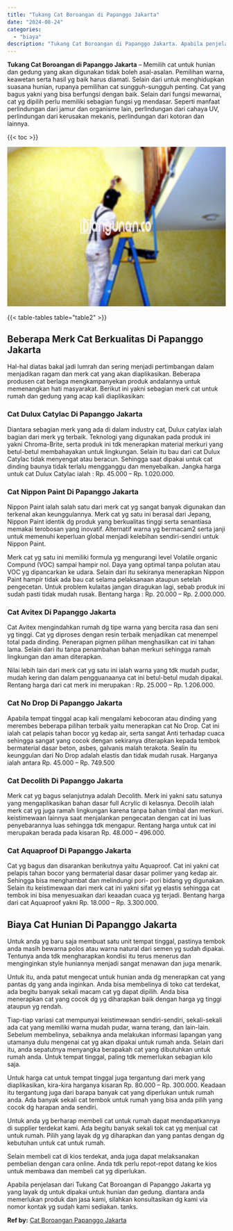 ```yaml
---
title: "Tukang Cat Boroangan di Papanggo Jakarta"
date: "2024-08-24"
categories: 
  - "biaya"
description: "Tukang Cat Boroangan di Papanggo Jakarta. Apabila penjelasan dari Tukang Cat Boroangan di Papanggo Jakarta yg yang layak dg untuk dipakai untuk hunian dan ge..."
---
```


**Tukang Cat Boroangan di Papanggo Jakarta** – Memilih cat untuk hunian dan gedung yang akan digunakan tidak boleh asal-asalan. Pemilihan warna, keawetan serta hasil yg baik harus diamati. Selain dari untuk menghidupkan suasana hunian, rupanya pemilihan cat sungguh-sungguh penting. Cat yang bagus yakni yang bisa berfungsi dengan baik. Selain dari fungsi mewarnai, cat yg dipilih perlu memiliki sebagian fungsi yg mendasar. Seperti manfaat perlindungan dari jamur dan organisme lain, perlindungan dari cahaya UV, perlindungan dari kerusakan mekanis, perlindungan dari kotoran dan lainnya.

{{< toc >}}

![Tukang Cat Boroangan di Papanggo Jakarta](/images/jasa-cat-murah25.png)

{{< table-tables table="table2" >}}

## Beberapa Merk Cat Berkualitas Di Papanggo Jakarta

Hal-hal diatas bakal jadi lumrah dan sering menjadi pertimbangan dalam menjadikan ragam dan merk cat yang akan diaplikasikan. Beberapa produsen cat berlaga mengkampanyekan produk andalannya untuk memenangkan hati masyarakat. Berikut ini yakni sebagian merk cat untuk rumah dan gedung yang acap kali diaplikasikan:

### Cat Dulux Catylac Di Papanggo Jakarta

Diantara sebagian merk yang ada di dalam industry cat, Dulux catylax ialah bagian dari merk yg terbaik. Teknologi yang digunakan pada produk ini yakni Chroma-Brite, serta produk ini tdk menerapkan material merkuri yang betul-betul membahayakan untuk lingkungan. Selain itu bau dari cat Dulux Catylac tidak menyengat atau beracun. Sehingga saat dipakai untuk cat dinding baunya tidak terlalu mengganggu dan menyebalkan. Jangka harga untuk cat Dulux Catylac ialah : Rp. 45.000 – Rp. 1.020.000.

### Cat Nippon Paint Di Papanggo Jakarta

Nippon Paint ialah salah satu dari merk cat yg sangat banyak digunakan dan terkenal akan keunggulannya. Merk cat yg satu ini berasal dari Jepang, Nippon Paint identik dg produk yang berkualitas tinggi serta senantiasa memakai terobosan yang inovatif. Alternatif warna yg bermacam2 serta janji untuk memenuhi keperluan global menjadi kelebihan sendiri-sendiri untuk Nippon Paint.

Merk cat yg satu ini memiliki formula yg mengurangi level Volatile organic Compund (VOC) sampai hampir nol. Daya yang optimal tanpa polutan atau VOC yg dipancarkan ke udara. Selain dari itu sekiranya menerapkan Nippon Paint hampir tidak ada bau cat selama pelaksanaan ataupun setelah pengecetan. Untuk problem kulaitas jangan diragukan lagi, sebab produk ini sudah pasti tidak mudah rusak. Bentang harga : Rp. 20.000 – Rp. 2.000.000.

### Cat Avitex Di Papanggo Jakarta

Cat Avitex mengindahkan rumah dg tipe warna yang bercita rasa dan seni yg tinggi. Cat yg diproses dengan resin terbaik menjadikan cat menempel total pada dinding. Penerapan pigmen pilihan menghasilkan cat ini tahan lama. Selain dari itu tanpa penambahan bahan merkuri sehingga ramah lingkungan dan aman diterapkan.

Nilai lebih lain dari merk cat yg satu ini ialah warna yang tdk mudah pudar, mudah kering dan dalam pengguanaanya cat ini betul-betul mudah dipakai. Rentang harga dari cat merk ini merupakan : Rp. 25.000 – Rp. 1.206.000.

### Cat No Drop Di Papanggo Jakarta

Apabila tempat tinggal acap kali mengalami kebocoran atau dinding yang merembes beberapa pilihan terbaik yaitu menerapkan cat No Drop. Cat ini ialah cat pelapis tahan bocor yg kedap air, serta sangat Anti terhadap cuaca sehingga sangat yang cocok dengan sekiranya diterapkan kepada tembok bermaterial dasar beton, asbes, galvanis malah terakota. Sealin itu keunggulan dari No Drop adalah elastis dan tidak mudah rusak. Harganya ialah antara Rp. 45.000 – Rp. 749.500

### Cat Decolith Di Papanggo Jakarta

Merk cat yg bagus selanjutnya adalah Decolith. Merk ini yakni satu satunya yang mengaplikasikan bahan dasar full Acrylic di kelasnya. Decolih ialah merk cat yg juga ramah lingkungan karena tanpa bahan timbal dan merkuri. keistimewaan lainnya saat menjalankan pengecatan dengan cat ini luas penyebarannya luas sehingga tdk mengapur. Rentang harga untuk cat ini merupakan berada pada kisaran Rp. 48.000 – 496.000.

### Cat Aquaproof Di Papanggo Jakarta

Cat yg bagus dan disarankan berikutnya yaitu Aquaproof. Cat ini yakni cat pelapis tahan bocor yang bermaterial dasar dasar polimer yang kedap air. Sehingga bisa menghambat dan melindungi pori- pori bidang yg digunakan. Selain itu keistimewaan dari merk cat ini yakni sifat yg elastis sehingga cat tembok ini bisa menyesuaikan dari keaadan cuaca yg terjadi. Bentang harga dari cat Aquaproof yakni Rp. 18.000 – Rp. 3.300.000.

## Biaya Cat Hunian Di Papanggo Jakarta

Untuk anda yg baru saja membuat satu unit tempat tinggal, pastinya tembok anda masih bewarna polos atau warna natural dari semen yg sudah dipakai. Tentunya anda tdk mengharapkan kondisi itu terus menerus dan menginginkan style huniannya menjadi sangat menawan dan juga menarik.

Untuk itu, anda patut mengecat untuk hunian anda dg menerapkan cat yang pantas dg yang anda inginkan. Anda bisa membelinya di toko cat terdekat, ada begitu banyak sekali macam cat yg dapat dipilih. Anda bisa menerapkan cat yang cocok dg yg diharapkan baik dengan harga yg tinggi ataupun yg rendah.

Tiap-tiap variasi cat mempunyai keistimewaan sendiri-sendiri, sekali-sekali ada cat yang memiliki warna mudah pudar, warna terang, dan lain-lain. Sebelum membelinya, sebaiknya anda melakukan informasi lapangan yang utamanya dulu mengenai cat yg akan dipakai untuk rumah anda. Selain dari itu, anda sepatutnya menyangka berapakah cat yang dibutuhkan untuk rumah anda. Untuk tempat tinggal, paling tdk memerlukan sebagian kilo saja.

Untuk harga cat untuk tempat tinggal juga tergantung dari merk yang diaplikasikan, kira-kira harganya kisaran Rp. 80.000 – Rp. 300.000. Keadaan itu tergantung juga dari barapa banyak cat yang diperlukan untuk rumah anda. Ada banyak sekali cat tembok untuk rumah yang bisa anda pilih yang cocok dg harapan anda sendiri.

Untuk anda yg berharap membeli cat untuk rumah dapat mendapatkannya di supplier terdekat kami. Ada begitu banyak sekali tok cat yg menjual cat untuk rumah. Pilih yang layak dg yg diharapkan dan yang pantas dengan dg kebutuhan untuk cat untuk rumah.

Selain membeli cat di kios terdekat, anda juga dapat melaksanakan pembelian dengan cara online. Anda tdk perlu repot-repot datang ke kios untuk membawa dan membeli cat yg diperlukan.

Apabila penjelasan dari Tukang Cat Boroangan di Papanggo Jakarta yg yang layak dg untuk dipakai untuk hunian dan gedung. diantara anda memerlukan produk dan jasa kami, silahkan konsultasikan dg kami via nomor kontak yg sudah kami sediakan. tanks.

**Ref by:** [Cat Boroangan Papanggo Jakarta](https://id.wikipedia.org/wiki/Cat)
